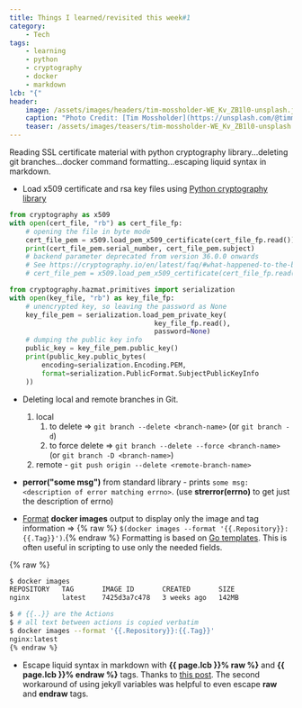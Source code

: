 ```yaml
---
title: Things I learned/revisited this week#1
category:
    - Tech
tags:
    - learning
    - python
    - cryptography
    - docker
    - markdown
lcb: "{"
header:
    image: /assets/images/headers/tim-mossholder-WE_Kv_ZB1l0-unsplash.jpg
    caption: "Photo Credit: [Tim Mossholder](https://unsplash.com/@timmossholder) on [Unsplash](https://unsplash.com/photos/WE_Kv_ZB1l0)"
    teaser: /assets/images/teasers/tim-mossholder-WE_Kv_ZB1l0-unsplash.jpg
---
```


Reading SSL certificate material with python cryptography library...deleting git branches...docker command formatting...escaping liquid syntax in markdown.

- Load x509 certificate and rsa key files using [Python cryptography library](https://cryptography.io/en/latest/x509/reference/#loading-certificates)

```python
from cryptography as x509
with open(cert_file, "rb") as cert_file_fp:
    # opening the file in byte mode
    cert_file_pem = x509.load_pem_x509_certificate(cert_file_fp.read())
    print(cert_file_pem.serial_number, cert_file_pem.subject)
    # backend parameter deprecated from version 36.0.0 onwards
    # See https://cryptography.io/en/latest/faq/#what-happened-to-the-backend-argument
    # cert_file_pem = x509.load_pem_x509_certificate(cert_file_fp.read(), backend=default_backend())

from cryptography.hazmat.primitives import serialization
with open(key_file, "rb") as key_file_fp:
    # unencrypted key, so leaving the password as None
    key_file_pem = serialization.load_pem_private_key(
                                    key_file_fp.read(), 
                                    password=None)
    # dumping the public key info
    public_key = key_file_pem.public_key()
    print(public_key.public_bytes(
        encoding=serialization.Encoding.PEM,
        format=serialization.PublicFormat.SubjectPublicKeyInfo
    ))                                 
```

- Deleting local and remote branches in Git.
   1. local
      1. to delete => `git branch --delete <branch-name>` (or `git branch -d`)
      2. to force delete => `git branch --delete --force <branch-name>` (or `git branch -D <branch-name>`)
   2. remote - `git push origin --delete <remote-branch-name>`

- **perror("some msg")** from standard library - prints `some msg: <description of error matching errno>`. (use **strerror(errno)** to get just the description of errno)

- [Format](https://docs.docker.com/engine/reference/commandline/images/#format-the-output) **docker images** output to display only the image and tag information => {% raw %} `$(docker images --format '{{.Repository}}:{{.Tag}}')`.{% endraw %} Formatting is based on [Go templates](https://pkg.go.dev/text/template). This is often useful in scripting to use only the needed fields.

{% raw %}

```bash
$ docker images
REPOSITORY   TAG       IMAGE ID       CREATED       SIZE
nginx        latest    7425d3a7c478   3 weeks ago   142MB

$ # {{..}} are the Actions
$ # all text between actions is copied verbatim 
$ docker images --format '{{.Repository}}:{{.Tag}}'
nginx:latest
{% endraw %}
```

- Escape liquid syntax in markdown with **{{ page.lcb }}% raw %}** and **{{ page.lcb }}% endraw %}** tags. Thanks to [this post](https://ozzieliu.com/2016/04/26/writing-liquid-template-in-markdown-with-jekyll/). The second workaround of using jekyll variables was helpful to even escape **raw** and **endraw** tags.

